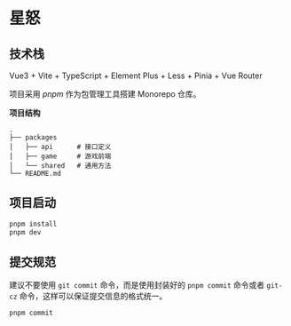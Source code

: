 # 星怒

## 技术栈

Vue3 + Vite + TypeScript + Element Plus + Less + Pinia + Vue Router

项目采用 _pnpm_ 作为包管理工具搭建 Monorepo 仓库。

**项目结构**

```
.
├── packages
│   ├── api      # 接口定义
│   ├── game     # 游戏前端
│   └── shared   # 通用方法
└── README.md
```

## 项目启动

```bash
pnpm install
pnpm dev
```

## 提交规范

建议不要使用 `git commit` 命令，而是使用封装好的 `pnpm commit` 命令或者 `git-cz` 命令，这样可以保证提交信息的格式统一。

```bash
pnpm commit
```
